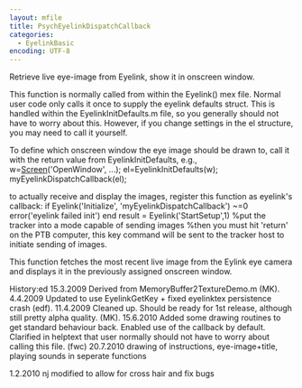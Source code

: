 ```yaml
---
layout: mfile
title: PsychEyelinkDispatchCallback
categories:
  - EyelinkBasic
encoding: UTF-8
---
```


Retrieve live eye-image from Eyelink, show it in onscreen window.

This function is normally called from within the Eyelink() mex file.
Normal user code only calls it once to supply the eyelink defaults struct.
This is handled within the EyelinkInitDefaults.m file, so you generally
should not have to worry about this. However, if you change settings in
the el structure, you may need to call it yourself.

To define which onscreen window the eye image should be
drawn to, call it with the return value from EyelinkInitDefaults, e.g.,
w=[Screen](/docs/Screen)('OpenWindow', ...);
el=EyelinkInitDefaults(w);
myEyelinkDispatchCallback(el);


to actually receive and display the images, register this function as eyelink's callback:
if Eyelink('Initialize', 'myEyelinkDispatchCallback') ~=0
    error('eyelink failed init')
end
result = Eyelink('StartSetup',1) %put the tracker into a mode capable of sending images
%then you must hit 'return' on the PTB computer, this key command will be sent to the tracker host to initiate sending of images.

This function fetches the most recent live image from the Eylink eye
camera and displays it in the previously assigned onscreen window.

History:ed
15\.3.2009 Derived from MemoryBuffer2TextureDemo.m (MK).
 4\.4.2009 Updated to use EyelinkGetKey + fixed eyelinktex persistence crash (edf).
11\.4.2009 Cleaned up. Should be ready for 1st release, although still
          pretty alpha quality. (MK).
15\.6.2010 Added some drawing routines to get standard behaviour back. Enabled
          use of the callback by default. Clarified in helptext that user
          normally should not have to worry about calling this file. (fwc)
20\.7.2010 drawing of instructions, eye-image+title, playing sounds in seperate functions

1\.2.2010 nj modified to allow for cross hair and fix bugs